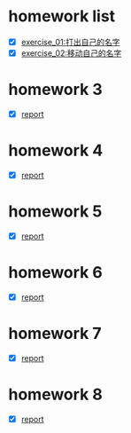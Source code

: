 # homework list
- [x] [exercise_01:打出自己的名字](https://github.com/603796019zhujiacai/compuational_physics_N2015301020057/blob/master/exercise_01.md)
- [x] [exercise_02:移动自己的名字](https://github.com/603796019zhujiacai/compuational_physics_N2015301020057/blob/master/exercise_02.md)

# homework 3
- [x] [report](https://www.zybuluo.com/zhujiacai-789/note/902508)
# homework 4 
- [x] [report](https://www.zybuluo.com/zhujiacai-789/note/902508)
# homework 5
- [x] [report](https://www.zybuluo.com/zhujiacai-789/note/922394)
# homework 6
- [x] [report](https://www.zybuluo.com/zhujiacai-789/note/940267)
# homework 7
- [x] [report](https://www.zybuluo.com/zhujiacai-789/note/940528)
# homework 8
- [x] [report](https://www.zybuluo.com/zhujiacai-789/note/948315)
